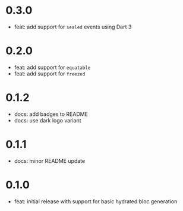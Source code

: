 # 0.3.0

- feat: add support for `sealed` events using Dart 3

# 0.2.0

- feat: add support for `equatable`
- feat: add support for `freezed`

# 0.1.2

- docs: add badges to README
- docs: use dark logo variant

# 0.1.1

- docs: minor README update

# 0.1.0

- feat: initial release with support for basic hydrated bloc generation
